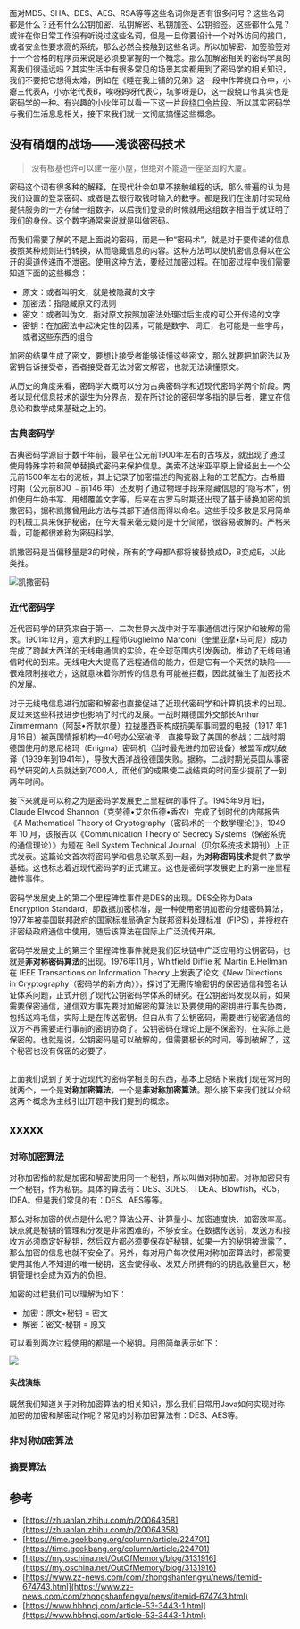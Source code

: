 面对MD5、SHA、DES、AES、RSA等等这些名词你是否有很多问号？这些名词都是什么？还有什么公钥加密、私钥解密、私钥加签、公钥验签。这些都什么鬼？或许在你日常工作没有听说过这些名词，但是一旦你要设计一个对外访问的接口，或者安全性要求高的系统，那么必然会接触到这些名词。所以加解密、加签验签对于一个合格的程序员来说是必须要掌握的一个概念。那么加解密相关的密码学真的离我们很遥远吗？其实生活中有很多常见的场景其实都用到了密码学的相关知识，我们不要把它想得太难，例如在《睡在我上铺的兄弟》这一段中作弊绕口令中，小瘪三代表A，小赤佬代表B，唉呀妈呀代表C，坑爹呀是D，这一段绕口令其实也是密码学的一种。有兴趣的小伙伴可以看一下这一片段[绕口令片段](https://www.bilibili.com/video/av3696396/)。所以其实密码学与我们生活息息相关，接下来我们就一文彻底搞懂这些概念。

## 没有硝烟的战场——浅谈密码技术

> 没有根基也许可以建一座小屋，但绝对不能造一座坚固的大厦。

密码这个词有很多种的解释，在现代社会如果不接触编程的话，那么普遍的认为是我们设置的登录密码、或者是去银行取钱时输入的数字。都是我们在注册时实现给提供服务的一方存储一组数字，以后我们登录的时候就用这组数字相当于就证明了我们的身份。这个数字通常来说就是叫做密码。

而我们需要了解的不是上面说的密码，而是一种“密码术”，就是对于要传递的信息按照某种规则进行转换，从而隐藏信息的内容。这种方法可以使机密信息得以在公开的渠道传递而不泄密。使用这种方法，要经过加密过程。在加密过程中我们需要知道下面的这些概念：

* 原文：或者叫明文，就是被隐藏的文字
* 加密法：指隐藏原文的法则
* 密文：或者叫伪文，指对原文按照加密法处理过后生成的可公开传递的文字
* 密钥：在加密法中起决定性的因素，可能是数字、词汇，也可能是一些字母，或者这些东西的组合

加密的结果生成了密文，要想让接受者能够读懂这些密文，那么就要把加密法以及密钥告诉接受者，否者接受者无法对密文解密，也就无法读懂原文。

从历史的角度来看，密码学大概可以分为古典密码学和近现代密码学两个阶段。两者以现代信息技术的诞生为分界点，现在所讨论的密码学多指的是后者，建立在信息论和数学成果基础之上的。

### 古典密码学

古典密码学源自于数千年前，最早在公元前1900年左右的古埃及，就出现了通过使用特殊字符和简单替换式密码来保护信息。美索不达米亚平原上曾经出土一个公元前1500年左右的泥板，其上记录了加密描述的陶瓷器上釉的工艺配方。古希腊时期（公元前800 ﹣前146 年）还发明了通过物理手段来隐藏信息的“隐写术”，例如使用牛奶书写、用蜡覆盖文字等。后来在古罗马时期还出现了基于替换加密的凯撒密码，据称凯撒曾用此方法与其部下通信而得以命名。这些手段多数是采用简单的机械工具来保护秘密，在今天看来毫无疑问是十分简陋，很容易破解的。严格来看，可能都很难称为密码科学。

凯撒密码是当偏移量是3的时候，所有的字母都A都将被替换成D，B变成E，以此类推。

![凯撒密码](https://tva1.sinaimg.cn/large/007S8ZIlly1ge6ffxs21vj308w03raab.jpg)

### 近代密码学

近代密码学的研究来自于第一、二次世界大战中对于军事通信进行保护和破解的需求。1901年12月，意大利的工程师Guglielmo Marconi（奎里亚摩•马可尼）成功完成了跨越大西洋的无线电通信的实验，在全球范围内引发轰动，推动了无线电通信时代的到来。无线电大大提高了远程通信的能力，但是它有一个天然的缺陷——很难限制接收方，这就意味着你所传的信息有可能被拦截，因此就催生了加密技术的发展。

对于无线电信息进行加密和解密也直接促进了近现代密码学和计算机技术的出现。反过来这些科技进步也影响了时代的发展。一战时期德国外交部长Arthur Zimmermann（阿瑟•齐默尔曼）拉拢墨西哥构成抗美军事同盟的电报（1917 年1月16日）被英国情报机构—40号办公室破译，直接导致了美国的参战；二战时期德国使用的恩尼格玛（Enigma）密码机（当时最先进的加密设备）被盟军成功破译（1939年到1941年），导致大西洋战役德国失败。据称，二战时期光英国从事密码学研究的人员就达到7000人，而他们的成果使二战结束的时间至少提前了一到两年时间。

接下来就是可以称之为是密码学发展史上里程碑的事件了。1945年9月1日，Claude Elwood Shannon（克劳德•艾尔伍德•香农）完成了划时代的内部报告《A Mathematical Theory of Cryptography（密码术的一个数学理论）》，1949 年 10 月，该报告以《Communication Theory of Secrecy Systems（保密系统的通信理论）》为题在 Bell System Technical Journal（贝尔系统技术期刊）上正式发表。这篇论文首次将密码学和信息论联系到一起，为**对称密码技术**提供了数学基础。这也标志着近现代密码学的正式建立。这也是密码学发展史上的第一座里程碑性事件。

密码学发展史上的第二个里程碑性事件是DES的出现。DES全称为Data Encryption Standard，即数据加密标准，是一种使用密钥加密的分组密码算法，1977年被美国联邦政府的国家标准局确定为联邦资料处理标准（FIPS），并授权在非密级政府通信中使用，随后该算法在国际上广泛流传开来。

密码学发展史上的第三个里程碑性事件就是我们区块链中广泛应用的公钥密码，也就是**非对称密码算法**的出现。1976年11月，Whitfield Diffie 和 Martin E.Hellman 在 IEEE Transactions on Information Theory 上发表了论文《New Directions in Cryptography（密码学的新方向）》，探讨了无需传输密钥的保密通信和签名认证体系问题，正式开创了现代公钥密码学体系的研究。在公钥密码发现以前，如果需要保密通信，通信双方事先要对加解密的算法以及要使用的密钥进行事先协商，包括送鸡毛信，实际上是在传送密钥。但自从有了公钥密码，需要进行秘密通信的双方不再需要进行事前的密钥协商了。公钥密码在理论上是不保密的，在实际上是保密的。也就是说，公钥密码是可以破解的，但需要极长的时间，等到破解了，这个秘密也没有保密的必要了。

## 

上面我们说到了关于近现代的密码学相关的东西，基本上总结下来我们现在常用的就两个，一个是**对称加密算法**，一个是**非对称加密算法**。那么接下来我们就以介绍这两个概念为主线引出开题中我们提到的概念。

## xxxxx

### 对称加密算法

对称加密指的就是加密和解密使用同一个秘钥，所以叫做对称加密。对称加密只有一个秘钥，作为私钥。具体的算法有：DES、3DES、TDEA、Blowfish，RC5，IDEA。但是我们常见的有：DES、AES等等。

那么对称加密的优点是什么呢？算法公开、计算量小、加密速度快、加密效率高。缺点就是秘钥的管理和分发是非常困难的，不够安全。在数据传送前，发送方和接收方必须商定好秘钥，然后双方都必须要保存好秘钥，如果一方的秘钥被泄露了，那么加密的信息也就不安全了。另外，每对用户每次使用对称加密算法时，都需要使用其他人不知道的唯一秘钥，这会使得收、发双方所拥有的的钥匙数量巨大，秘钥管理也会成为双方的负担。

加密的过程我们可以理解为如下：

* 加密：原文+秘钥 = 密文
* 解密：密文-秘钥 = 原文

可以看到两次过程使用的都是一个秘钥。用图简单表示如下：

![](https://tva1.sinaimg.cn/large/007S8ZIlly1ge6h08n534j30jn07rt97.jpg)

#### 实战演练

既然我们知道关于对称加密算法的相关知识，那么我们日常用Java如何实现对称加密的加密和解密动作呢？常见的对称加密算法有：DES、AES等。



### 非对称加密算法

### 摘要算法


## 参考

* [https://zhuanlan.zhihu.com/p/20064358](https://zhuanlan.zhihu.com/p/20064358)
* [https://time.geekbang.org/column/article/224701](https://time.geekbang.org/column/article/224701)
* [https://my.oschina.net/OutOfMemory/blog/3131916](https://my.oschina.net/OutOfMemory/blog/3131916)
* [https://www.zz-news.com/com/zhongshanfengyu/news/itemid-674743.html](https://www.zz-news.com/com/zhongshanfengyu/news/itemid-674743.html)
* [https://www.hbhncj.com/article-53-3443-1.html](https://www.hbhncj.com/article-53-3443-1.html)


